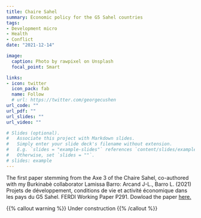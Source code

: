 ```yaml
---
title: Chaire Sahel
summary: Economic policy for the G5 Sahel countries
tags:
- Development micro
- Health
- Conflict
date: "2021-12-14"

image:
  caption: Photo by rawpixel on Unsplash
  focal_point: Smart

links:
- icon: twitter
  icon_pack: fab
  name: Follow
  # url: https://twitter.com/georgecushen
url_code: ""
url_pdf: ""
url_slides: ""
url_video: ""

# Slides (optional).
#   Associate this project with Markdown slides.
#   Simply enter your slide deck's filename without extension.
#   E.g. `slides = "example-slides"` references `content/slides/example-slides.md`.
#   Otherwise, set `slides = ""`.
# slides: example
---
```


The first paper stemming from the Axe 3 of the Chaire Sahel, co-authored with my Burkinabè collaborator Lamissa Barro: Arcand J-L., Barro L. (2021) Projets de développement, conditions de vie et activité économique dans les pays du G5 Sahel. FERDI Working Paper P291. Dowload the paper
<a href="https://ferdi.fr/dl/df-dX8myKyTeJnaFLz6hQ1VqHSG/ferdi-wp291-projets-de-developpement-conditions-de-vie-et-activite.pdf" target="_blank">here.</a>


{{% callout warning %}}
Under construction
{{% /callout %}}
